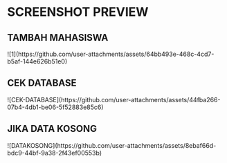 <h1>SCREENSHOT PREVIEW</h1>

<h2>TAMBAH MAHASISWA</h2>
![1](https://github.com/user-attachments/assets/64bb493e-468c-4cd7-b5af-144e626b51e0)


<h2>CEK DATABASE</h2>
![CEK-DATABASE](https://github.com/user-attachments/assets/44fba266-07b4-4db1-be06-5f52883e85c6) 

<h2>JIKA DATA KOSONG</h2>
![DATAKOSONG](https://github.com/user-attachments/assets/8ebaf66d-bdc9-44bf-9a38-2f43ef00553b)

